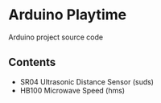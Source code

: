 # Arduino Playtime
Arduino project source code

## Contents
* SR04 Ultrasonic Distance Sensor (suds)
* HB100 Microwave Speed (hms)
